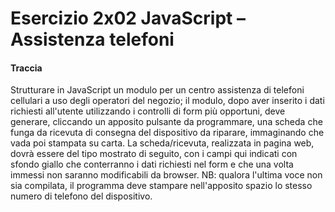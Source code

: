 # Esercizio 2x02 JavaScript – Assistenza telefoni
#### Traccia
Strutturare in JavaScript un modulo per un centro assistenza di telefoni cellulari a uso degli
operatori del negozio; il modulo, dopo aver inserito i dati richiesti all'utente utilizzando i
controlli di form più opportuni, deve generare, cliccando un apposito pulsante da
programmare, una scheda che funga da ricevuta di consegna del dispositivo da riparare,
immaginando che vada poi stampata su carta.
La scheda/ricevuta, realizzata in pagina web, dovrà essere del tipo mostrato di seguito, con
i campi qui indicati con sfondo giallo che conterranno i dati richiesti nel form e che una volta
immessi non saranno modificabili da browser.
NB: qualora l'ultima voce non sia compilata, il programma deve stampare nell'apposito
spazio lo stesso numero di telefono del dispositivo.